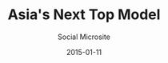 ---
layout:        post
date:          2015-01-11
categories:    
- work

title:         "Asia's Next Top Model"
subtitle:      "Social Microsite"

thumbnail:     asntm.png
image:         asntm.jpg

link:          http://asntm2.starworldasia.tv/
link_text:     "Visit Site"

role:          "Front-end Dev"
description:   "Built to support the TV show and promote social engagement after each week's program. A custom Wordpress theme built from scratch to suit the client's designs.     "
---